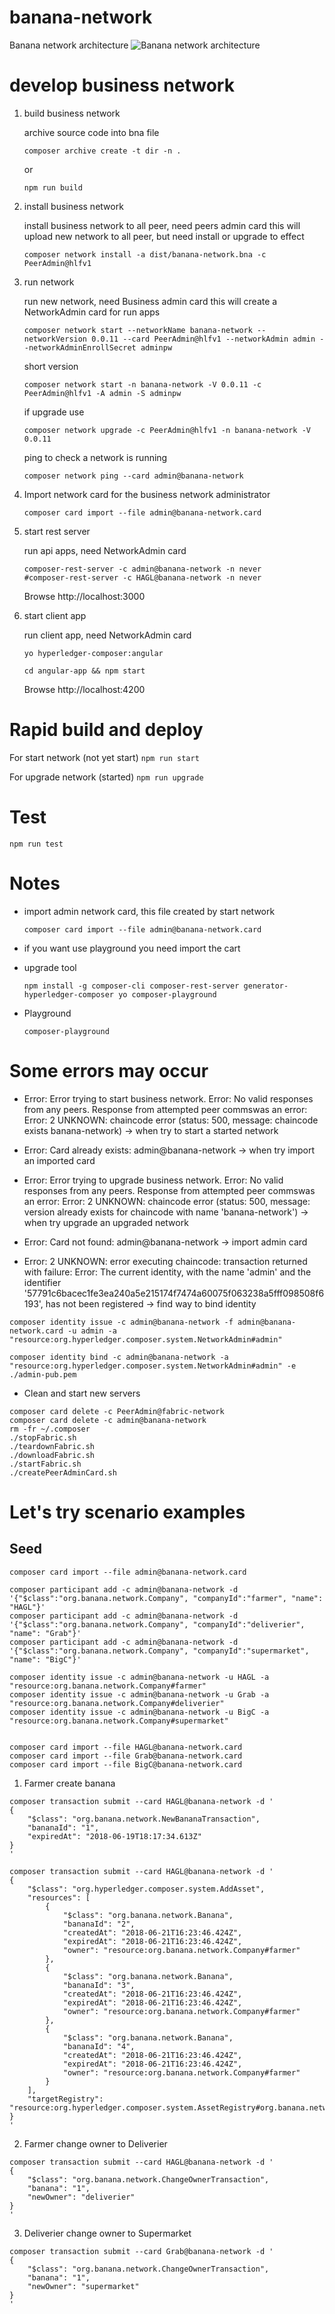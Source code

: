 # banana-network

Banana network architecture
![Banana network architecture](https://github.com/toancong/banana-network/raw/master/banana-network-architecture.png "Banana network architecture")

# develop business network

1. build business network

    archive source code into bna file
    ```
    composer archive create -t dir -n .
    ```
    or
    ```
    npm run build
    ```

2. install business network

    install business network to all peer, need peers admin card
    this will upload new network to all peer, but need install or upgrade to effect
    ```
    composer network install -a dist/banana-network.bna -c PeerAdmin@hlfv1
    ```

3. run network

    run new network, need Business admin card
    this will create a NetworkAdmin card for run apps
    ```
    composer network start --networkName banana-network --networkVersion 0.0.11 --card PeerAdmin@hlfv1 --networkAdmin admin --networkAdminEnrollSecret adminpw
    ```
    short version
    ```
    composer network start -n banana-network -V 0.0.11 -c PeerAdmin@hlfv1 -A admin -S adminpw
    ```

    if upgrade use
    ```
    composer network upgrade -c PeerAdmin@hlfv1 -n banana-network -V 0.0.11
    ```

    ping to check a network is running
    ```
    composer network ping --card admin@banana-network
    ```
4. Import network card for the business network administrator
    ```
    composer card import --file admin@banana-network.card
    ```
5. start rest server

    run api apps, need NetworkAdmin card
    ```
    composer-rest-server -c admin@banana-network -n never
    #composer-rest-server -c HAGL@banana-network -n never
    ```

    Browse http://localhost:3000

6. start client app

    run client app, need NetworkAdmin card
    ```
    yo hyperledger-composer:angular
    ```
    ```
    cd angular-app && npm start
    ```

    Browse http://localhost:4200

# Rapid build and deploy

For start network (not yet start) `npm run start`

For upgrade network (started) `npm run upgrade`

# Test

```
npm run test
```
# Notes

- import admin network card, this file created by start network
    ```
    composer card import --file admin@banana-network.card
    ```

- if you want use playground you need import the cart

- upgrade tool
    ```
    npm install -g composer-cli composer-rest-server generator-hyperledger-composer yo composer-playground
    ```

- Playground
    ```
    composer-playground
    ```

# Some errors may occur
- Error: Error trying to start business network. Error: No valid responses from any peers.
Response from attempted peer commswas an error: Error: 2 UNKNOWN: chaincode error (status: 500, message: chaincode exists banana-network)
-> when try to start a started network

- Error: Card already exists: admin@banana-network
-> when try import an imported card

- Error: Error trying to upgrade business network. Error: No valid responses from any peers.
Response from attempted peer commswas an error: Error: 2 UNKNOWN: chaincode error (status: 500, message: version already exists for chaincode with name 'banana-network')
-> when try upgrade an upgraded network

- Error: Card not found: admin@banana-network
-> import admin card

- Error: 2 UNKNOWN: error executing chaincode: transaction returned with failure: Error: The current identity, with the name 'admin' and the identifier '57791c6bacec1fe3ea240a5e215174f7474a60075f063238a5fff098508f6193', has not been registered
-> find way to bind identity
```
composer identity issue -c admin@banana-network -f admin@banana-network.card -u admin -a "resource:org.hyperledger.composer.system.NetworkAdmin#admin"

composer identity bind -c admin@banana-network -a "resource:org.hyperledger.composer.system.NetworkAdmin#admin" -e ./admin-pub.pem
```

- Clean and start new servers
```
composer card delete -c PeerAdmin@fabric-network
composer card delete -c admin@banana-network
rm -fr ~/.composer
./stopFabric.sh
./teardownFabric.sh
./downloadFabric.sh
./startFabric.sh
./createPeerAdminCard.sh
```

# Let's try scenario examples
## Seed
```
composer card import --file admin@banana-network.card

composer participant add -c admin@banana-network -d '{"$class":"org.banana.network.Company", "companyId":"farmer", "name": "HAGL"}'
composer participant add -c admin@banana-network -d '{"$class":"org.banana.network.Company", "companyId":"deliverier", "name": "Grab"}'
composer participant add -c admin@banana-network -d '{"$class":"org.banana.network.Company", "companyId":"supermarket", "name": "BigC"}'

composer identity issue -c admin@banana-network -u HAGL -a "resource:org.banana.network.Company#farmer"
composer identity issue -c admin@banana-network -u Grab -a "resource:org.banana.network.Company#deliverier"
composer identity issue -c admin@banana-network -u BigC -a "resource:org.banana.network.Company#supermarket"


composer card import --file HAGL@banana-network.card
composer card import --file Grab@banana-network.card
composer card import --file BigC@banana-network.card
```

1. Farmer create banana
```
composer transaction submit --card HAGL@banana-network -d '
{
    "$class": "org.banana.network.NewBananaTransaction",
    "bananaId": "1",
    "expiredAt": "2018-06-19T18:17:34.613Z"
}
'

composer transaction submit --card HAGL@banana-network -d '
{
    "$class": "org.hyperledger.composer.system.AddAsset",
    "resources": [
        {
            "$class": "org.banana.network.Banana",
            "bananaId": "2",
            "createdAt": "2018-06-21T16:23:46.424Z",
            "expiredAt": "2018-06-21T16:23:46.424Z",
            "owner": "resource:org.banana.network.Company#farmer"
        },
        {
            "$class": "org.banana.network.Banana",
            "bananaId": "3",
            "createdAt": "2018-06-21T16:23:46.424Z",
            "expiredAt": "2018-06-21T16:23:46.424Z",
            "owner": "resource:org.banana.network.Company#farmer"
        },
        {
            "$class": "org.banana.network.Banana",
            "bananaId": "4",
            "createdAt": "2018-06-21T16:23:46.424Z",
            "expiredAt": "2018-06-21T16:23:46.424Z",
            "owner": "resource:org.banana.network.Company#farmer"
        }
    ],
    "targetRegistry": "resource:org.hyperledger.composer.system.AssetRegistry#org.banana.network.Banana"
}
'
```

2. Farmer change owner to Deliverier
```
composer transaction submit --card HAGL@banana-network -d '
{
    "$class": "org.banana.network.ChangeOwnerTransaction",
    "banana": "1",
    "newOwner": "deliverier"
}
'
```

3. Deliverier change owner to Supermarket
```
composer transaction submit --card Grab@banana-network -d '
{
    "$class": "org.banana.network.ChangeOwnerTransaction",
    "banana": "1",
    "newOwner": "supermarket"
}
'
```

